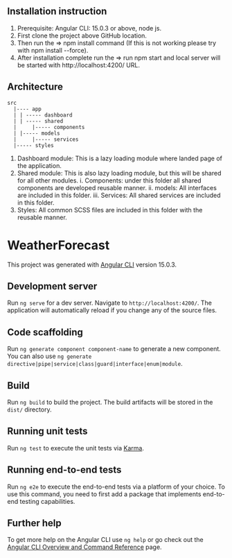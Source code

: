## Installation instruction
1.	Prerequisite: Angular CLI: 15.0.3 or above, node js.
2.	First clone the project above GitHub location.
3.	Then run the => npm install command (If this is not working please try with npm install --force).
4.	After installation complete run the => run npm start and local server will be started with http://localhost:4200/ URL.

## Architecture
    src
      |---- app
      |	| ----- dashboard
      |	| ----- shared
      |		|----- components
      |	|----- models
      |		|----- services
      |----- styles

1.	Dashboard module: This is a lazy loading module where landed page of the application.
2.	 Shared module: This is also lazy loading module, but this will be shared for all other modules.
    i.	Components: under this folder all shared components are developed reusable manner.
	ii.	models: All interfaces are included in this folder.
	iii.	Services: All shared services are included in this folder.
3.	Styles: All common SCSS files are included in this folder with the reusable manner.

# WeatherForecast

This project was generated with [Angular CLI](https://github.com/angular/angular-cli) version 15.0.3.

## Development server

Run `ng serve` for a dev server. Navigate to `http://localhost:4200/`. The application will automatically reload if you change any of the source files.

## Code scaffolding

Run `ng generate component component-name` to generate a new component. You can also use `ng generate directive|pipe|service|class|guard|interface|enum|module`.

## Build

Run `ng build` to build the project. The build artifacts will be stored in the `dist/` directory.

## Running unit tests

Run `ng test` to execute the unit tests via [Karma](https://karma-runner.github.io).

## Running end-to-end tests

Run `ng e2e` to execute the end-to-end tests via a platform of your choice. To use this command, you need to first add a package that implements end-to-end testing capabilities.

## Further help

To get more help on the Angular CLI use `ng help` or go check out the [Angular CLI Overview and Command Reference](https://angular.io/cli) page.

